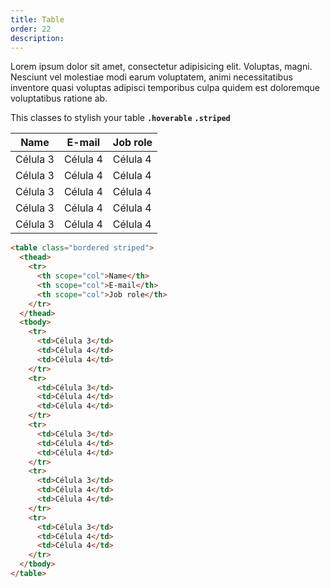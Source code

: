 ```yaml
---
title: Table
order: 22
description: 
---
```


Lorem ipsum dolor sit amet, consectetur adipisicing elit. Voluptas, magni. Nesciunt vel molestiae modi earum voluptatem, animi necessitatibus inventore quasi voluptas adipisci temporibus culpa quidem est doloremque voluptatibus ratione ab.

This classes to stylish your table
**`.hoverable`** **`.striped`** 

<div class="box-container">

<table class="bordered striped"><thead><tr><th scope="col">Name</th><th scope="col">E-mail</th><th scope="col">Job role</th></tr></thead><tbody><tr><td>Célula 3</td><td>Célula 4</td><td>Célula 4</td></tr><tr><td>Célula 3</td><td>Célula 4</td><td>Célula 4</td></tr><tr><td>Célula 3</td><td>Célula 4</td><td>Célula 4</td></tr><tr><td>Célula 3</td><td>Célula 4</td><td>Célula 4</td></tr><tr><td>Célula 3</td><td>Célula 4</td><td>Célula 4</td></tr></tbody></table>

</div>

```html
<table class="bordered striped">
  <thead>
    <tr>
      <th scope="col">Name</th>
      <th scope="col">E-mail</th>
      <th scope="col">Job role</th>
    </tr>
  </thead>
  <tbody>
    <tr>
      <td>Célula 3</td>
      <td>Célula 4</td>
      <td>Célula 4</td>
    </tr>
    <tr>
      <td>Célula 3</td>
      <td>Célula 4</td>
      <td>Célula 4</td>
    </tr>
    <tr>
      <td>Célula 3</td>
      <td>Célula 4</td>
      <td>Célula 4</td>
    </tr>
    <tr>
      <td>Célula 3</td>
      <td>Célula 4</td>
      <td>Célula 4</td>
    </tr>
    <tr>
      <td>Célula 3</td>
      <td>Célula 4</td>
      <td>Célula 4</td>
    </tr>
  </tbody>
</table>
```
